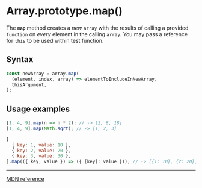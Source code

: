 # Array.prototype.map()

The **`map`** method creates a _new_ `array` with the results of calling a provided `function` on _every_ element in the calling `array`.
You may pass a reference for `this` to be used within test function.

## Syntax

```js
const newArray = array.map(
  (element, index, array) => elementToIncludeInNewArray,
  thisArgument,
);
```

## Usage examples

```js
[1, 4, 9].map(n => n * 2); // -> [2, 8, 18]
[1, 4, 9].map(Math.sqrt); // -> [1, 2, 3]

[
  { key: 1, value: 10 },
  { key: 2, value: 20 },
  { key: 3, value: 30 },
].map(({ key, value }) => ({ [key]: value })); // -> [{1: 10}, {2: 20}, {3: 30}],
```

---

[MDN reference](https://developer.mozilla.org/en-US/docs/Web/JavaScript/Reference/Global_Objects/Array/map)
